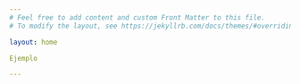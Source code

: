 ```yaml
---
# Feel free to add content and custom Front Matter to this file.
# To modify the layout, see https://jekyllrb.com/docs/themes/#overriding-theme-defaults

layout: home

Ejemplo

---
```

